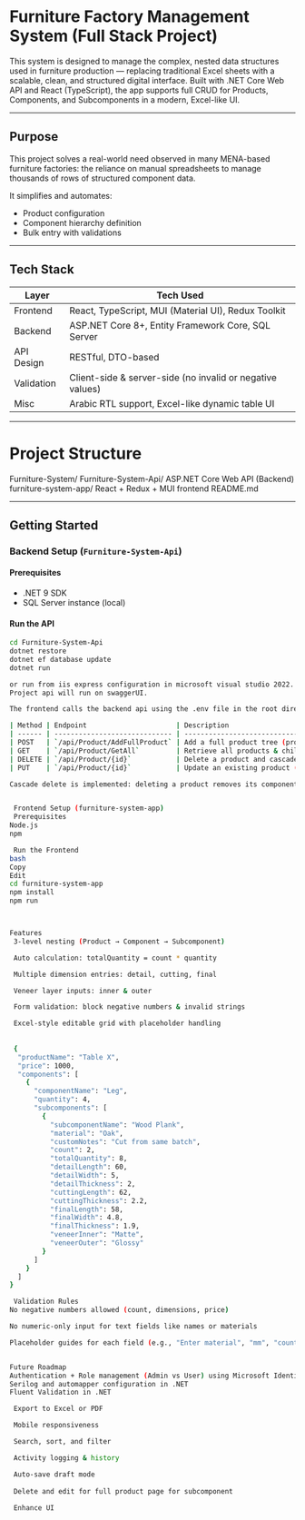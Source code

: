 #  Furniture Factory Management System (Full Stack Project)

This system is designed to manage the complex, nested data structures used in furniture production — replacing traditional Excel sheets with a scalable, clean, and structured digital interface. Built with .NET Core Web API and React (TypeScript), the app supports full CRUD for Products, Components, and Subcomponents in a modern, Excel-like UI.

---

##  Purpose

This project solves a real-world need observed in many MENA-based furniture factories: the reliance on manual spreadsheets to manage thousands of rows of structured component data.

It simplifies and automates:

- Product configuration
- Component hierarchy definition
- Bulk entry with validations

---

##  Tech Stack

| Layer        | Tech Used                                  |
|--------------|---------------------------------------------|
| Frontend     | React, TypeScript, MUI (Material UI), Redux Toolkit |
| Backend      | ASP.NET Core 8+, Entity Framework Core, SQL Server |
| API Design   | RESTful, DTO-based                         |
| Validation   | Client-side & server-side (no invalid or negative values) |
| Misc         | Arabic RTL support, Excel-like dynamic table UI |

---

#  Project Structure

Furniture-System/
 Furniture-System-Api/  ASP.NET Core Web API (Backend)
 furniture-system-app/ React + Redux + MUI frontend
 README.md  
 
 
 
 
 
---

##  Getting Started

###  Backend Setup (`Furniture-System-Api`)

####  Prerequisites
- .NET 9 SDK
- SQL Server instance (local)

####  Run the API

```bash
cd Furniture-System-Api
dotnet restore
dotnet ef database update
dotnet run

or run from iis express configuration in microsoft visual studio 2022.
Project api will run on swaggerUI.

The frontend calls the backend api using the .env file in the root directory of the react.js project which has the localhost of the backend.

| Method | Endpoint                      | Description                                                    |
| ------ | ----------------------------- | -------------------------------------------------------------- |
| POST   | `/api/Product/AddFullProduct` | Add a full product tree (product + components + subcomponents) |
| GET    | `/api/Product/GetAll`         | Retrieve all products & children                               |
| DELETE | `/api/Product/{id}`           | Delete a product and cascade children                          |
| PUT    | `/api/Product/{id}`           | Update an existing product (if enabled)                        |

Cascade delete is implemented: deleting a product removes its components and subcomponents.


 Frontend Setup (furniture-system-app)
 Prerequisites
Node.js 
npm

 Run the Frontend
bash
Copy
Edit
cd furniture-system-app
npm install
npm run



Features
 3-level nesting (Product → Component → Subcomponent)

 Auto calculation: totalQuantity = count * quantity

 Multiple dimension entries: detail, cutting, final

 Veneer layer inputs: inner & outer

 Form validation: block negative numbers & invalid strings

 Excel-style editable grid with placeholder handling
 
 
 {
  "productName": "Table X",
  "price": 1000,
  "components": [
    {
      "componentName": "Leg",
      "quantity": 4,
      "subcomponents": [
        {
          "subcomponentName": "Wood Plank",
          "material": "Oak",
          "customNotes": "Cut from same batch",
          "count": 2,
          "totalQuantity": 8,
          "detailLength": 60,
          "detailWidth": 5,
          "detailThickness": 2,
          "cuttingLength": 62,
          "cuttingThickness": 2.2,
          "finalLength": 58,
          "finalWidth": 4.8,
          "finalThickness": 1.9,
          "veneerInner": "Matte",
          "veneerOuter": "Glossy"
        }
      ]
    }
  ]
}

 Validation Rules
No negative numbers allowed (count, dimensions, price)

No numeric-only input for text fields like names or materials

Placeholder guides for each field (e.g., "Enter material", "mm", "count")


Future Roadmap
Authentication + Role management (Admin vs User) using Microsoft Identity and JWT Token, 
Serilog and automapper configuration in .NET 
Fluent Validation in .NET

 Export to Excel or PDF

 Mobile responsiveness

 Search, sort, and filter

 Activity logging & history

 Auto-save draft mode
 
 Delete and edit for full product page for subcomponent
 
 Enhance UI 
 

